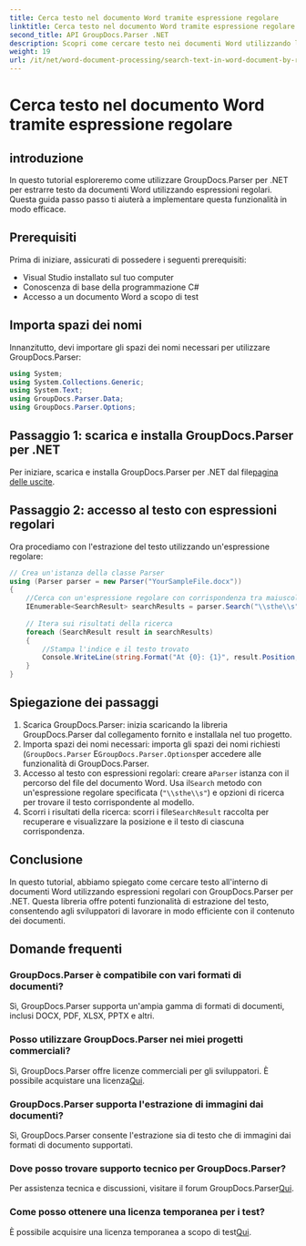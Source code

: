 ```yaml
---
title: Cerca testo nel documento Word tramite espressione regolare
linktitle: Cerca testo nel documento Word tramite espressione regolare
second_title: API GroupDocs.Parser .NET
description: Scopri come cercare testo nei documenti Word utilizzando le espressioni regolari con GroupDocs.Parser per .NET. Estrai contenuti specifici in modo efficiente.
weight: 19
url: /it/net/word-document-processing/search-text-in-word-document-by-regular-expression/
---
```


# Cerca testo nel documento Word tramite espressione regolare

## introduzione
In questo tutorial esploreremo come utilizzare GroupDocs.Parser per .NET per estrarre testo da documenti Word utilizzando espressioni regolari. Questa guida passo passo ti aiuterà a implementare questa funzionalità in modo efficace.
## Prerequisiti
Prima di iniziare, assicurati di possedere i seguenti prerequisiti:
- Visual Studio installato sul tuo computer
- Conoscenza di base della programmazione C#
- Accesso a un documento Word a scopo di test

## Importa spazi dei nomi
Innanzitutto, devi importare gli spazi dei nomi necessari per utilizzare GroupDocs.Parser:
```csharp
using System;
using System.Collections.Generic;
using System.Text;
using GroupDocs.Parser.Data;
using GroupDocs.Parser.Options;
```
## Passaggio 1: scarica e installa GroupDocs.Parser per .NET
 Per iniziare, scarica e installa GroupDocs.Parser per .NET dal file[pagina delle uscite](https://releases.groupdocs.com/parser/net/).
## Passaggio 2: accesso al testo con espressioni regolari
Ora procediamo con l'estrazione del testo utilizzando un'espressione regolare:
```csharp
// Crea un'istanza della classe Parser
using (Parser parser = new Parser("YourSampleFile.docx"))
{
    //Cerca con un'espressione regolare con corrispondenza tra maiuscole e minuscole
    IEnumerable<SearchResult> searchResults = parser.Search("\\sthe\\s", new SearchOptions(true, false, true));
    
    // Itera sui risultati della ricerca
    foreach (SearchResult result in searchResults)
    {
        //Stampa l'indice e il testo trovato
        Console.WriteLine(string.Format("At {0}: {1}", result.Position, result.Text));
    }
}
```
## Spiegazione dei passaggi
1. Scarica GroupDocs.Parser: inizia scaricando la libreria GroupDocs.Parser dal collegamento fornito e installala nel tuo progetto.
2. Importa spazi dei nomi necessari: importa gli spazi dei nomi richiesti (`GroupDocs.Parser` E`GroupDocs.Parser.Options`per accedere alle funzionalità di GroupDocs.Parser.
3.  Accesso al testo con espressioni regolari: creare a`Parser` istanza con il percorso del file del documento Word. Usa il`Search` metodo con un'espressione regolare specificata (`"\\sthe\\s"`) e opzioni di ricerca per trovare il testo corrispondente al modello.
4.  Scorri i risultati della ricerca: scorri i file`SearchResult` raccolta per recuperare e visualizzare la posizione e il testo di ciascuna corrispondenza.

## Conclusione
In questo tutorial, abbiamo spiegato come cercare testo all'interno di documenti Word utilizzando espressioni regolari con GroupDocs.Parser per .NET. Questa libreria offre potenti funzionalità di estrazione del testo, consentendo agli sviluppatori di lavorare in modo efficiente con il contenuto dei documenti.

## Domande frequenti
### GroupDocs.Parser è compatibile con vari formati di documenti?
Sì, GroupDocs.Parser supporta un'ampia gamma di formati di documenti, inclusi DOCX, PDF, XLSX, PPTX e altri.
### Posso utilizzare GroupDocs.Parser nei miei progetti commerciali?
 Sì, GroupDocs.Parser offre licenze commerciali per gli sviluppatori. È possibile acquistare una licenza[Qui](https://purchase.groupdocs.com/buy).
### GroupDocs.Parser supporta l'estrazione di immagini dai documenti?
Sì, GroupDocs.Parser consente l'estrazione sia di testo che di immagini dai formati di documento supportati.
### Dove posso trovare supporto tecnico per GroupDocs.Parser?
 Per assistenza tecnica e discussioni, visitare il forum GroupDocs.Parser[Qui](https://forum.groupdocs.com/c/parser/17).
### Come posso ottenere una licenza temporanea per i test?
 È possibile acquisire una licenza temporanea a scopo di test[Qui](https://purchase.groupdocs.com/temporary-license/).